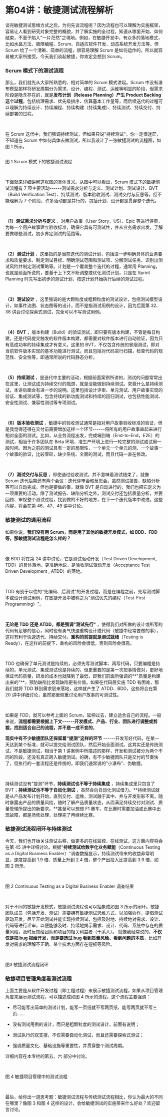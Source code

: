# 第04讲：敏捷测试流程解析

谈完敏捷测试思维方式之后，为何先谈流程呢？因为流程也可以理解为实施框架，容易让人看到研究对象完整的概貌，并了解实施的全过程，知道从哪里开始、如何结束，不至于陷入"一片茫然"之境地。例如，在敏捷开发中，有众多的落地模式，比如水晶方法、极限编程、Scrum、自适应软件开发、动态系统开发方法等，但 Scrum 给了一个清晰、简单的流程，很容易理解 Scrum 是如何运作的，所以就容易被大家所接受。今天我们谈起敏捷，你肯定会想到 Scrum。  

### Scrum 模式下的测试流程

那么，我们就先从大家所熟悉的、相对简单的 Scrum 模式讲起。Scrum 中没有瀑布模型那样将研发周期分为需求、设计、编程、测试、运维等明显的阶段，但需求阶段是隐含存在的，就是**发布计划（Release Planning）产生 Product Backlog 这个过程**，包括梳理需求、优先级排序、估算基本工作量等，而后续迭代的过程可以理解为持续设计、持续编程、持续构建（持续集成）、持续测试、持续交付、持续部署的过程。

<br />

在 Scrum 迭代中，我们强调持续测试，但如果只说"持续测试"，你一定很迷茫，不知道在 Scrum 中如何具体去做测试，所以我设计了一张敏捷测试的流程图，如图 1 所示。


<Image alt="" src="https://s0.lgstatic.com/i/image3/M01/6A/6F/CgpOIF5VCMGAOuI1AAMKwbYBNQU325.png"/> 


图 1 Scrum 模式下的敏捷测试流程

<br />

下面就来详细讲解这张图的具体含义。从图中可以看出，Scrum 模式下的敏捷测试流程有 7 项主要活动------测试需求分析与定义、测试计划、测试设计、BVT（Build Verification Test）、持续测试、版本验收测试、测试交付与反思等，但不能理解为 7 个阶段，许多活动都是并行的，包括计划、设计都是贯穿整个迭代。

<br />

**（1）测试需求分析与定义** ，对用户故事（User Story，US）、Epic 等进行评审，为每一个用户故事建立验收标准，确保它具有可测试性，并从业务需求出发，了解要做哪些测试，初步界定测试的范围等。

<br />

**（2）测试计划** ，这里指的是当前迭代的测试计划，包括进一步明确具体的业务要求和质量要求、制定测试目标、明确测试范围和测试项、分解测试任务、识别出测试风险并制定测试策略等。计划是一个覆盖整个迭代的过程，通常用 Planning，也就是前面所说的，要基于上下文不断调整或优化测试计划，只是在 Sprint Planning 时先写出初步的测试计划，按这计划开始执行后续的测试过程。

<br />

**（3）测试设计** ，这里强调的是大颗粒度或粗颗粒度的测试设计，包括测试模型设计，如事件流图、状态图等的设计，而不是指测试用例的设计，因为后面第 32、38 讲会讨论探索式测试，完全可以不写测试用例。

<br />

**（4）BVT** ，版本构建（Build）的验证测试，即只要有版本构建，不管是每日构建，还是代码提交触发的软件版本构建，都需要对软件版本进行自动验证，因为只有高成功率的持续集成才有意义。这里的 BVT，不仅包含传统的冒烟测试，即对当前软件版本实现的基本功能进行测试，而且包括对代码进行扫描，检查代码的规范性、安全性等，即通常所说的代码静态分析。

<br />

**（5）持续测试** ，是迭代中主要的活动，根据前面案例所讲的，测试的问题常常出在这里，让测试成为持续交付的瓶颈，就是没能做到持续测试。究竟什么是持续测试，本讲后面会有进一步的说明。这里包括设计评审、单元测试、用户故事实现的验证、集成测试等，包含持续的新功能测试和持续的回归测试，也包括性能测试、安全性测试、兼容性测试等专项测试。

<br />

**（6）版本验收测试** ，敏捷中的验收测试通常是指对用户故事验收标准的验证，但是我觉得还得在交付前需要增加这样一个环节------将所有的用户故事串起来进行相对全面的测试。比如，从业务流程出发，完成端到端（End-to-End，E2E）的测试，相当于许多团队在 Beta 环境、准生产环境上进行一轮完整的测试或试用一段时间。因为之前的测试具有一定的局限性，一个单元一个单元的测、一个故事一个故事的验证，比较零碎，缺少系统、全面的测试，而且代码一直在修改。

<br />

**（7）测试交付与反思** ，即使通过验收测试，并不意味着测试结束了，就像 Scrum 迭代后期还有两个会议：迭代评审会和反思会。虽然测试报告、缺陷分析等可以自动完成，但也是要做的事，就像 BVT 是自动进行的，我们也把它定义为一项重要的活动。除了测试报告、缺陷分析之外，测试交付还包括质量分析，并要回顾、审视整个测试过程，找到做的不好的地方，在下一个迭代版本中改进。这些内容，将会在第 46、47、49 讲中讨论。

### 敏捷测试的通用流程

如果你说，**我们没有用 Scrum，而是用了其他的敏捷开发模式，如 BDD、FDD 等，那敏捷测试流程是怎么样的？**

<br />

像 BDD 将在第 24 讲中讨论，它是测试驱动开发（Test Driven Development, TDD）的具体落地，更准确地说，是验收测试驱动开发（Acceptance Test Driven Development , ATDD）的落地。

<br />

TDD 有别于以往的"先编码、后测试"的开发过程，而是在编程之前，先写测试脚本或设计测试用例，在敏捷开发中被称之为"测试优先的编程（Test-First Programming）"。

<br />

**无论是 TDD 还是 ATDD，都是强调"测试先行"** ，使得我们对所做的设计或所写的代码有足够的信心，同时也有勇气快速重构设计或代码（敏捷中经常要做的事），这将有利于快速迭代、持续交付。**重构的前提就是测试就绪**（Testing is Ready），在这样的前提下，重构的风险会很低，否则风险会很高。

<br />

TDD 也确保了单元测试是持续的，必须先写测试脚本、再写代码，只要编程是持续的，单元测试、集成测试也是持续的，但更重要的是第一次把事情做对，更好地保证代码质量，研发的成本也就降到了最低，即我们前面所强调的**"质量是构建出来的"**，预防缺陷比发现缺陷更有价值。如果在代码层实施 TDD 有困难，那我们就将 TDD 移到需求层来落地，这样就产生了 ATDD、BDD，这些将会在第 20 讲中详细讨论，虽然那里侧重讨论用户故事的可测试性。

<br />

如果是 FDD，就可以参考上面的 Scrum，延伸过去，建立适合自己的流程。一般来说，**流程都需要根据上下文------开发模式、产品、行业、团队进行调整或剪裁，找到适合自己的流程，并不是一成不变的**。

**现实中有不少敏捷团队还保留着"提测"这样的环节** ------开发写好代码，在某一天达到某个标准，就可以提交给测试团队，然后开始全面测试。这其实还是传统测试，不是敏捷测试，相当于第 1 讲案例中所描述的那样，开发和测试被分为两个不同的阶段，还没有真正跨入敏捷测试。的确，有不少敏捷团队只是交付的节奏快了，但执行的一套流程还是传统的，即我们通常说的"小瀑布"、伪敏捷。

<br />

持续测试没有"提测"环节，**持续测试也不等于持续集成** ，持续集成里只包含了 BVT；**持续测试也不等于自动化测试** ，虽然会向自动化测试借力。**持续测试就是从产品发布计划开始，直到交付、运维，测试融于其中、并与开发形影不离，随时暴露出产品的质量风险，随时了解产品质量状态，从而满足持续交付对测试、质量管理所提出的新要求。**甚至可以想想 F1 赛车，在比赛时需要加油或比赛中出现故障，都是场修处理，处理完了再继续比赛。

### 敏捷测试流程闭环与持续测试

今天，我们也开始关注测试右移，做更多的在线监控、在线测试，这方面内容将会在第 45 讲中详细讨论。根据"**持续测试给数字化业务赋能**（Continuous Testing as a Digital Business Enabler）"调查数据显示，持续测试带来的收益非常明显，速度提高到 1.9 倍、质量上升到 2.4 倍，整个产出投入比提高到 3.9 倍，如图 2 所示。

<br />


<Image alt="" src="https://s0.lgstatic.com/i/image3/M01/6A/6F/Cgq2xl5VCNeALoLtAAT9Qv6Ztio372.png"/> 


图 2 Continuous Testing as a Digital Business Enabler 调查结果

<br />

对于不同的敏捷开发模式，敏捷测试流程也可以抽象成如图 3 所示的闭环。敏捷团队成员（包括开发、测试）需要拥有敏捷测试思维方式，以加强协作，提倡测试驱动开发，尽早开始测试并能实现持续测试，包括及时地、持续地对需求、设计、代码等进行评审，以便能够及时、持续地揭示需求、设计、代码、系统中存在的质量风险，及时反馈给团队和项目的相关利益者（干系人）。 就像我经常说的，**不仅仅是把 bug 报给开发，而是要透过 bug 看到质量风险、看到问题的本质**，比如开发对需求的理解不正确、某个技术方面存在短板等风险。

<br />


<Image alt="" src="https://s0.lgstatic.com/i/image/M00/94/41/Ciqc1GAX1ZuAMrb8AACErKY6hj4336.png"/> 


图3 敏捷测试流程闭环

### **敏捷项目管理角度看测试流程**

上面主要是从软件开发过程（即工程过程）来展示敏捷测试流程，如果从项目管理角度来展示测试流程，可以描述成如图 4 所示的流程。这个流程主要强调：

* 尽可能写出简单的测试计划，能写一页纸就不写两页纸、能写两页就不写三页......

* 没有测试用例的设计，而只是粗颗粒度的测试设计，前面有说明；

* 测试执行的双支撑，不仅需要自动化测试，而且还需要探索式测试；

* 强调质量文化、基础设施等重要性，并贯穿整个测试周期。

详细内容在本专栏的第五、六 部分中讨论。

<br />


<Image alt="" src="https://s0.lgstatic.com/i/image3/M01/6A/6F/Cgq2xl5VCPmAOULXAAKIq2QDC9Y487.png"/> 


图 4 敏捷项目管理中的测试流程

<br />

最后，给你出一道思考题：敏捷测试流程与传统测试流程相比，你认为最大的不同在哪里？像图 3 和图 4 这样的设计，会给敏捷测试的实施带来什么好处？欢迎留言讨论。

